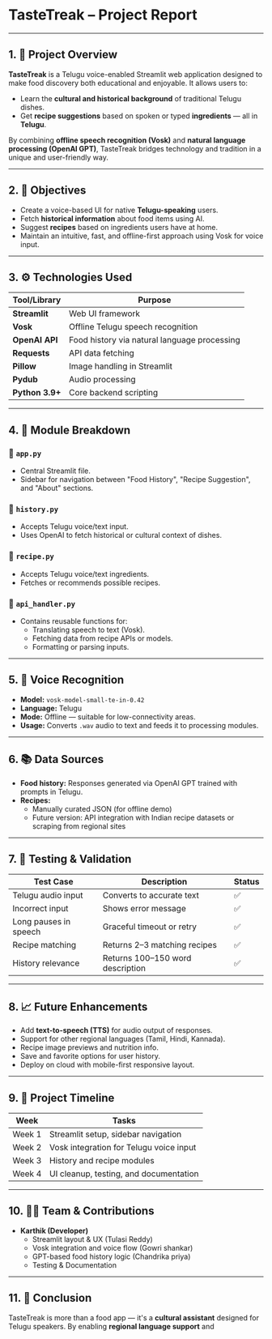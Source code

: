 # TasteTreak – Project Report

---

## 1. 🧠 Project Overview

**TasteTreak** is a Telugu voice-enabled Streamlit web application designed to make food discovery both educational and enjoyable. It allows users to:
- Learn the **cultural and historical background** of traditional Telugu dishes.
- Get **recipe suggestions** based on spoken or typed **ingredients** — all in **Telugu**.

By combining **offline speech recognition (Vosk)** and **natural language processing (OpenAI GPT)**, TasteTreak bridges technology and tradition in a unique and user-friendly way.

---

## 2. 🎯 Objectives

- Create a voice-based UI for native **Telugu-speaking** users.
- Fetch **historical information** about food items using AI.
- Suggest **recipes** based on ingredients users have at home.
- Maintain an intuitive, fast, and offline-first approach using Vosk for voice input.

---

## 3. ⚙️ Technologies Used

| Tool/Library | Purpose |
|--------------|---------|
| **Streamlit** | Web UI framework |
| **Vosk** | Offline Telugu speech recognition |
| **OpenAI API** | Food history via natural language processing |
| **Requests** | API data fetching |
| **Pillow** | Image handling in Streamlit |
| **Pydub** | Audio processing |
| **Python 3.9+** | Core backend scripting |

---

## 4. 🧩 Module Breakdown

### 📁 `app.py`
- Central Streamlit file.
- Sidebar for navigation between "Food History", "Recipe Suggestion", and "About" sections.

### 📁 `history.py`
- Accepts Telugu voice/text input.
- Uses OpenAI to fetch historical or cultural context of dishes.

### 📁 `recipe.py`
- Accepts Telugu voice/text ingredients.
- Fetches or recommends possible recipes.

### 📁 `api_handler.py`
- Contains reusable functions for:
  - Translating speech to text (Vosk).
  - Fetching data from recipe APIs or models.
  - Formatting or parsing inputs.

---

## 5. 🎤 Voice Recognition

- **Model:** `vosk-model-small-te-in-0.42`
- **Language:** Telugu
- **Mode:** Offline — suitable for low-connectivity areas.
- **Usage:** Converts `.wav` audio to text and feeds it to processing modules.

---

## 6. 📚 Data Sources

- **Food history:** Responses generated via OpenAI GPT trained with prompts in Telugu.
- **Recipes:** 
  - Manually curated JSON (for offline demo)
  - Future version: API integration with Indian recipe datasets or scraping from regional sites

---

## 7. 🧪 Testing & Validation

| Test Case | Description | Status |
|-----------|-------------|--------|
| Telugu audio input | Converts to accurate text | ✅ |
| Incorrect input | Shows error message | ✅ |
| Long pauses in speech | Graceful timeout or retry | ✅ |
| Recipe matching | Returns 2–3 matching recipes | ✅ |
| History relevance | Returns 100–150 word description | ✅ |

---

## 8. 📈 Future Enhancements

- Add **text-to-speech (TTS)** for audio output of responses.
- Support for other regional languages (Tamil, Hindi, Kannada).
- Recipe image previews and nutrition info.
- Save and favorite options for user history.
- Deploy on cloud with mobile-first responsive layout.

---

## 9. 🧾 Project Timeline

| Week | Tasks |
|------|-------|
| Week 1 | Streamlit setup, sidebar navigation |
| Week 2 | Vosk integration for Telugu voice input |
| Week 3 | History and recipe modules |
| Week 4 | UI cleanup, testing, and documentation |

---

## 10. 👨‍💻 Team & Contributions

- **Karthik (Developer)**  
  - Streamlit layout & UX  (Tulasi Reddy)
  - Vosk integration and voice flow   (Gowri shankar)
  - GPT-based food history logic  (Chandrika priya)
  - Testing & Documentation

---

## 11. 📌 Conclusion

TasteTreak is more than a food app — it's a **cultural assistant** designed for Telugu speakers. By enabling **regional language support** and
